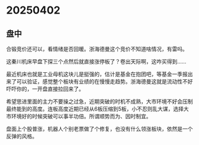 # 20250402

## 盘中

合锻竞价还可以，看情绪是否回暖。浙海德曼这个竞价不知道啥情况，有雷吗。

这秦川机床早盘下探三个点然后就直接涨停板了？卷出天际啊，这咋买得到……

最近机床也就是工业母机这块儿是挺强的，估计是基金在抱团吧，等基金一季报出来了可以验证，感觉整个板块有业绩的在慢慢走趋势。浙海德曼这就是流动性不好吓吓你的，一开盘直接拉回来了。

希望思进里面的主力不要操之过急，近期突破的时机不成熟，大市环境不好会压制最终能到的高度。连板高度近期已经从6板压缩到5板，小不忍则乱大谋，选择大市环境好的时候突破可以事半功倍。所谓顺势而为、因时制宜。

盘面上个股普涨，机器人个别老票做了个修复，也没有什么领涨板块，依然是一个反弹的风格。
